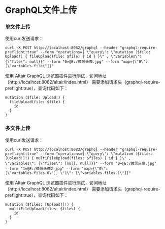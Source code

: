 # GraphQL文件上传

### 单文件上传
使用curl发送请求：

```
curl -X POST http://localhost:8082/graphql --header "graphql-require-preflight:true" --form "operations={ \"query\": \"mutation ($file: Upload!) { fileUpload(file: $file) { id } }\" , \"variables\": {\"file\": null}}" --form "0=@E:/微信头像.jpg" --form "map={\"0\": [\"variables.file\"]}"
```

使用 Altair GraphQL 浏览器插件进行测试，访问地址（http://localhost:8082/altair/index.html）
需要添加请求头（graphql-require-preflight:true），查询代码如下：

```
mutation ($file: Upload!) {
  fileUpload(file: $file) {
    id
  }
}
```

### 多文件上传
使用curl发送请求：

```
curl -X POST http://localhost:8082/graphql --header "graphql-require-preflight:true" --form "operations={ \"query\": \"mutation ($files: [Upload!]!) { multiFileUpload(files: $files) { id } }\" , \"variables\": {\"files\": [null, null]}}" --form "0=@E:/微信头像.jpg" --form "1=@E:/微信头像2.jpg" --form "map={\"0\": [\"variables.files.0\"], \"1\": [\"variables.files.1\"]}"
```

使用 Altair GraphQL 浏览器插件进行测试，访问地址（http://localhost:8082/altair/index.html）
需要添加请求头（graphql-require-preflight:true），查询代码如下：

```
mutation ($files: [Upload!]!) {
  multiFileUpload(files: $files) {
    id
  }
}
```
